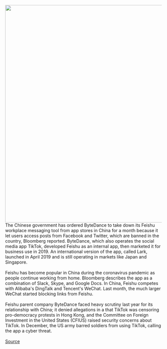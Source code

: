 <img src='https://cdn.vox-cdn.com/thumbor/5-R55HArV726XqvbyR63kYvArcw=/0x0:2040x1360/1200x800/filters:focal(857x517:1183x843)/cdn.vox-cdn.com/uploads/chorus_image/image/66708009/acastro_190204_1777_privacy_0002.0.jpg' width='700px' />The Chinese government has ordered ByteDance to take down its Feishu workplace messaging tool from app stores in China for a month because it let users access posts from Facebook and Twitter, which are banned in the country, Bloomberg reported. ByteDance, which also operates the social media app TikTok, developed Feishu as an internal app, then marketed it for business use in 2019. An international version of the app, called Lark, launched in April 2019 and is still operating in markets like Japan and Singapore.<br/><br/>Feishu has become popular in China during the coronavirus pandemic as people continue working from home. Bloomberg describes the app as a combination of Slack, Skype, and Google Docs. In China, Feishu competes with Alibaba's DingTalk and Tencent's WeChat. Last month, the much larger WeChat started blocking links from Feishu.<br/><br/>Feishu parent company ByteDance faced heavy scrutiny last year for its relationship with China; it denied allegations in a that TikTok was censoring pro-democracy protests in Hong Kong, and the Committee on Foreign Investment in the United States (CFIUS) raised security concerns about TikTok. In December, the US army barred soldiers from using TikTok, calling the app a cyber threat.<br/><br/><a href='https://www.theverge.com/2020/4/25/21236075/china-tiktok-bytedance-feishu'> Source <a/>